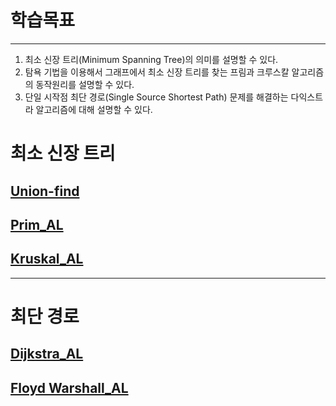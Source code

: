 <h1>학습목표</h1>
<hr>

1. 최소 신장 트리(Minimum Spanning Tree)의 의미를 설명할 수 있다.
2. 탐욕 기법을 이용해서 그래프에서 최소 신장 트리를 찾는 프림과 크루스칼 알고리즘의 동작원리를 설명할 수 있다.
3. 단일 시작점 최단 경로(Single Source Shortest Path) 문제를 해결하는 다익스트라 알고리즘에 대해 설명할 수 있다.
<h1> 최소 신장 트리</h1>
<a href="https://github.com/yjkwon07/Algorithm-study/blob/master/%EA%B7%B8%EB%9E%98%ED%94%84%EC%9D%98%20%EC%B5%9C%EC%86%8C%EB%B9%84%EC%9A%A9/union-find.md"><h2>Union-find</h2></a>
<a href=""><h2>Prim_AL</h2></a>
<a href="https://github.com/yjkwon07/Algorithm-study/blob/master/%EA%B7%B8%EB%9E%98%ED%94%84%EC%9D%98%20%EC%B5%9C%EC%86%8C%EB%B9%84%EC%9A%A9/Kruskal_AL.md"><h2>Kruskal_AL</h2></a>
<hr>
<h1> 최단 경로</h1>
<a href="https://github.com/yjkwon07/Algorithm-study/blob/master/%EA%B7%B8%EB%9E%98%ED%94%84%EC%9D%98%20%EC%B5%9C%EC%86%8C%EB%B9%84%EC%9A%A9/Dijkstra_AL.md"><h2>Dijkstra_AL</h2></a>
<a href=""><h2>Floyd Warshall_AL</h2></a>

